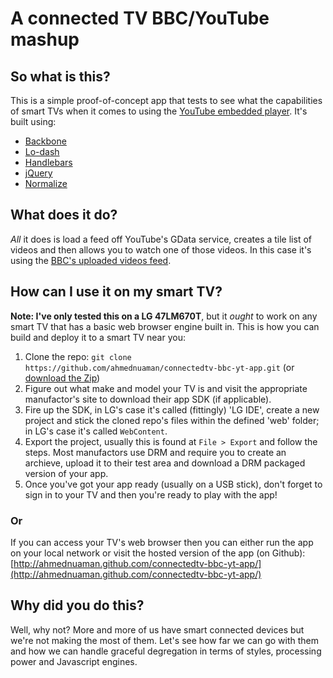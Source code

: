 # A connected TV BBC/YouTube mashup
## So what is this?
This is a simple proof-of-concept app that tests to see what the capabilities of smart TVs when it comes to using the [YouTube embedded player](https://developers.google.com/youtube/player_parameters). It's built using:

- [Backbone](http://backbonejs.org/)
- [Lo-dash](http://lodash.com/)
- [Handlebars](http://handlebarsjs.com/)
- [jQuery](http://jquery.com/)
- [Normalize](http://necolas.github.com/normalize.css/)

## What does it do?
_All_ it does is load a feed off YouTube's GData service, creates a tile list of videos and then allows you to watch one of those videos. In this case it's using the [BBC's uploaded videos feed](http://www.youtube.com/user/BBC/videos?view=0).
## How can I use it on my smart TV?
**Note: I've only tested this on a LG 47LM670T**, but it _ought_ to work on any smart TV that has a basic web browser engine built in. This is how you can build and deploy it to a smart TV near you:

1. Clone the repo: `git clone https://github.com/ahmednuaman/connectedtv-bbc-yt-app.git` (or [download the Zip](https://github.com/ahmednuaman/connectedtv-bbc-yt-app/archive/master.zip))
2. Figure out what make and model your TV is and visit the appropriate manufactor's site to download their app SDK (if applicable).
3. Fire up the SDK, in LG's case it's called (fittingly) 'LG IDE', create a new project and stick the cloned repo's files within the defined 'web' folder; in LG's case it's called `WebContent`.
4. Export the project, usually this is found at `File > Export` and follow the steps. Most manufactors use DRM and require you to create an archieve, upload it to their test area and download a DRM packaged version of your app.
5. Once you've got your app ready (usually on a USB stick), don't forget to sign in to your TV and then you're ready to play with the app!

### Or
If you can access your TV's web browser then you can either run the app on your local network or visit the hosted version of the app (on Github): [http://ahmednuaman.github.com/connectedtv-bbc-yt-app/](http://ahmednuaman.github.com/connectedtv-bbc-yt-app/)

## Why did you do this?
Well, why not? More and more of us have smart connected devices but we're not making the most of them. Let's see how far we can go with them and how we can handle graceful degregation in terms of styles, processing power and Javascript engines.